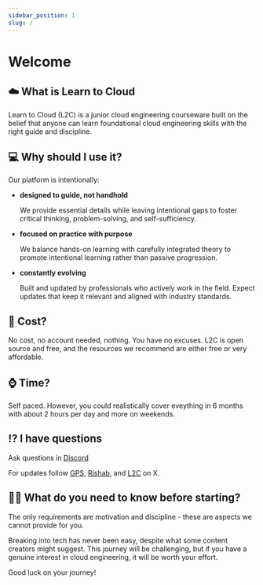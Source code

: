 ```yaml
---
sidebar_position: 1
slug: /
---
```


# Welcome

## ☁️ What is Learn to Cloud

Learn to Cloud (L2C) is a junior cloud engineering courseware built on the belief that anyone can learn foundational cloud engineering skills with the right guide and discipline.

## 💻 Why should I use it?

Our platform is intentionally:

- **designed to guide, not handhold**

    We provide essential details while leaving intentional gaps to foster critical thinking, problem-solving, and self-sufficiency.

- **focused on practice with purpose**

    We balance hands-on learning with carefully integrated theory to promote intentional learning rather than passive progression.

- **constantly evolving**

    Built and updated by professionals who actively work in the field. Expect updates that keep it relevant and aligned with industry standards.

## 🤑 Cost?

No cost, no account needed, nothing. You have no excuses. L2C is open source and free, and the resources we recommend are either free or very affordable.

## ⌚️ Time?

Self paced. However, you could realistically cover eveything in 6 months with about 2 hours per day and more on weekends.

## ⁉️ I have questions

Ask questions in [Discord](https://discord.learntocloud.guide)

For updates follow [GPS](https://x.com/madebygps), [Rishab](https://x.com/rishabincloud), and [L2C](https://x.com/learntocloud) on X.

## 💪🏽 What do you need to know before starting?

The only requirements are motivation and discipline - these are aspects we cannot provide for you.

Breaking into tech has never been easy, despite what some content creators might suggest. This journey will be challenging, but if you have a genuine interest in cloud engineering, it will be worth your effort.

Good luck on your journey!
